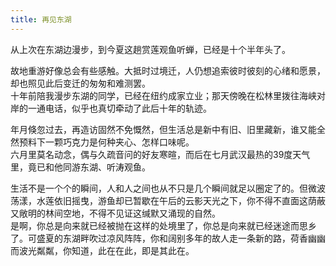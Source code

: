 ```yaml
---
title: 再见东湖
---
```


从上次在东湖边漫步，到今夏这趟赏莲观鱼听蝉，已经是十个半年头了。<!--more-->

故地重游好像总会有些感触。大抵时过境迁，人仍想追索彼时彼刻的心绪和愿景，却也照见此后变迁的匆匆和难测罢。  
十年前陪我漫步东湖的同学，已经在纽约成家立业；那天傍晚在松林里拨往海峡对岸的一通电话，似乎也真切牵动了此后十年的轨迹。

年月倏忽过去，再造访固然不免慨然，但生活总是新中有旧、旧里藏新，谁又能全然预料下一颗巧克力是何种夹心、怎样口味呢。  
六月里莫名动念，偶与久疏音问的好友寒暄，而后在七月武汉最热的39度天气里，竟已和他同游东湖、听涛观鱼。

生活不是一个个的瞬间，人和人之间也从不只是几个瞬间就足以圈定了的。但微波荡漾，水莲依旧摇曳，游鱼却已暂歇在午后的云影天光之下，你不得不直面这荫蔽又敞明的林间空地，不得不见证这缄默又涌现的自然。  
是啊，你总是向来就已经被抛在这样的处境里了，你总是向来就已经迷途而思乡了。可盛夏的东湖畔吹过凉风阵阵，你和阔别多年的故人走一条新的路，荷香幽幽而波光粼粼，你知道，此在在此，即是其此在。
